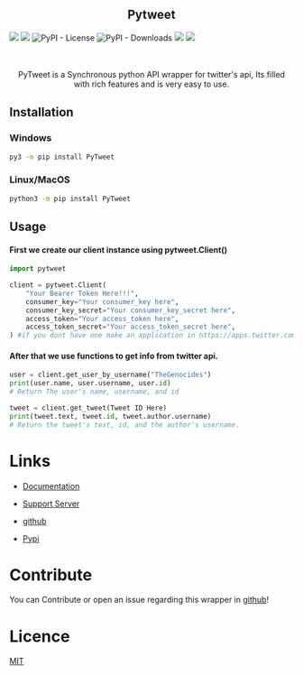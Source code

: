 <h2 align="center">Pytweet</h2>
<div>
<img src="https://img.shields.io/pypi/v/PyTweet?logo=pypi&style=plastic">  

<img src="https://img.shields.io/badge/code%20style-black-000000.svg">  

<img alt="PyPI - License" src="https://img.shields.io/pypi/l/PyTweet"> 

<img alt="PyPI - Downloads" src="https://img.shields.io/pypi/dm/PyTweet">

<img src="https://img.shields.io/github/commit-activity/m/TheFarGG/PyTweet?color=turquoise&logo=github&logoColor=black">

<img src="https://img.shields.io/github/issues-pr/TheFarGG/PyTweet?color=yellow&label=Pull%20Requests&logo=github&logoColor=black">

</div>
<br>
<br>
<p align="center">PyTweet is a Synchronous python API wrapper for twitter's api, Its filled with rich features and is very easy to use.</p>

## Installation

### Windows
```bash
py3 -m pip install PyTweet
```
### Linux/MacOS
```bash
python3 -m pip install PyTweet
```

## Usage

#### First we create our client instance using pytweet.Client()
```py
import pytweet

client = pytweet.Client(
    "Your Bearer Token Here!!!", 
    consumer_key="Your consumer_key here", 
    consumer_key_secret="Your consumer_key_secret here", 
    access_token="Your access_token here", 
    access_token_secret="Your access_token_secret here",
) #if you dont have one make an application in https://apps.twitter.com
```

#### After that we use functions to get info from twitter api.
```py
user = client.get_user_by_username("TheGenocides")
print(user.name, user.username, user.id)
# Return The user's name, username, and id

tweet = client.get_tweet(Tweet ID Here)
print(tweet.text, tweet.id, tweet.author.username)
# Return the tweet's text, id, and the author's username.
```

# Links

- [Documentation](https://py-tweet.readthedocs.io/en/latest/)

- [Support Server](https://discord.gg/XHBhg6A4jJ)

- [github](https://github.com/TheFarGG/PyTweet) 

- [Pypi](https://pypi.org/project/PyTweet) 

# Contribute
You can Contribute or open an issue regarding this wrapper in [github](https://github.com/TheFarGG/PyTweet)! 

# Licence
[MIT](https://opensource.org/licenses/MIT)

